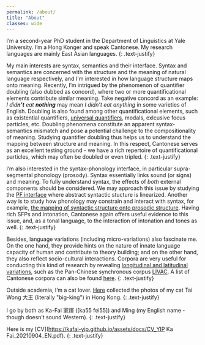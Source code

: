 ```yaml
---
permalink: /about/
title: "About"
classes: wide
---
```


I’m a second-year PhD student in the Department of Linguistics at Yale University. I’m a Hong Konger and speak Cantonese. My research languages are mainly East Asian languages.
{: .text-justify}

My main interests are syntax, semantics and their interface. Syntax and semantics are concerned with the structure and the meaning of natural language respectively, and I'm interested in how language structure maps onto meaning. Recently, I’m intrigued by the phenomenon of quantifier doubling (also dubbed as concord), where two or more quantificational elements contribute similar meaning. Take negative concord as an example: *I did**n’t** eat **nothing*** may mean *I didn’t eat anything* in some varieties of English. Doubling is also found among other quantificational elements, such as existential quantifiers, [universal quantifiers](https://kafai-yip.github.io/research/#quantifier-doubling-concord), modals, exlcusive focus particles, etc. Doubling phenomena constitute an apparent syntax-semantics mismatch and pose a potential challenge to the compositionality of meaning. Studying quantifier doubling thus helps us to understand the mapping between structure and meaning. In this respect, Cantonese serves as an excellent testing ground - we have a rich repertoire of quantificational particles, which may often be doubled or even tripled. 
{: .text-justify}

I’m also interested in the syntax-phonology interface, in particular supra-segmental phonology (prosody). Syntax essentially links sound (or signs) and meaning. To fully understand syntax, the effects of *both* external components should be considered. We may approach this issue by studying the [PF interface](https://kafai-yip.github.io/research/#pf-copy-deletion) where abstract syntactic stucture is linearized. Another way is to study how phonology may constrain and interact with syntax, for example, [the mapping of syntactic structure onto prosodic structure](https://kafai-yip.github.io/research/#right-dislocation). Having rich SFPs and intonation, Cantonese again offers useful evidence to this issue, and, as a tonal language, to the interaction of intonation and tones as well.
{: .text-justify}

Besides, language variations (including micro-variations) also fascinate me. On the one hand, they provide hints on the nature of innate language capacity of human and contribute to theory building; and on the other hand, they also reflect socio-cultural interactions. Corpora are very useful for conducting this kind of research by revealing [longitudinal and latitudinal variations](https://kafai-yip.github.io/research/#metaphorization), such as the Pan-Chinese synchronous corpus [LIVAC](https://en.wikipedia.org/wiki/LIVAC_Synchronous_Corpus). A list of Cantonese corpora can also be found [here](https://kafai-yip.github.io/links/#cantonese).
{: .text-justify}

Outside academia, I’m a cat lover. [Here](https://kafai-yip.github.io/cats/) collected the photos of my cat Tai Wong 大王 (literally "big-king") in Hong Kong.
{: .text-justify}

I go by both as Ka-Fai 家煇 ([ka55 fɐi55]) and Ming (my English name - though doesn’t sound Western).
{: .text-justify}

Here is my [CV](https://kafai-yip.github.io/assets/docs/CV_YIP Ka Fai_20210904_EN.pdf).
{: .text-justify}
